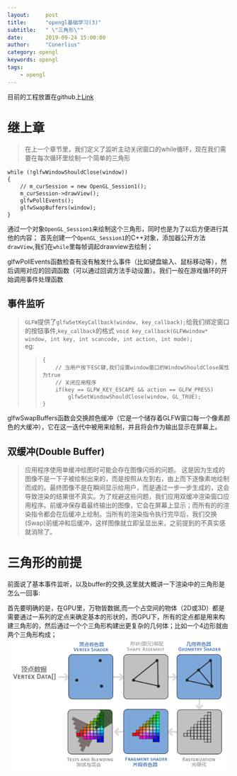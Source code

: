 ```yaml
---
layout:     post
title:      "opengl基础学习(3)"
subtitle:   " \"三角形\""
date:       2019-09-24 15:00:00
author:     "Conerlius"
category: opengl
keywords: opengl
tags:
    - opengl
---
```


目前的工程放置在github上[Link](https://github.com/Conerlius/LearnOpenGL)

# 继上章
> 在上一个章节里，我们定义了监听主动关闭窗口的while循环，现在我们需要在每次循环里绘制一个简单的三角形

```
while (!glfwWindowShouldClose(window))
{
    // m_curSession = new OpenGL_Session1();
	m_curSession->drawView();
    glfwPollEvents();
	glfwSwapBuffers(window);
}
```
通过一个对象`OpenGL_Session1`来绘制这个三角形，同时也是为了以后方便进行其他的内容；
首先创建一个`OpenGL_Session1`的C++对象，添加器公开方法`drawView`,我们在`while`里每帧调起drawview去绘制；

glfwPollEvents函数检查有没有触发什么事件（比如键盘输入、鼠标移动等），然后调用对应的回调函数（可以通过回调方法手动设置）。我们一般在游戏循环的开始调用事件处理函数

## 事件监听
> `GLFW`提供了`glfwSetKeyCallback(window, key_callback);`给我们绑定窗口的按钮事件,`key_callback`的格式 `void key_callback(GLFWwindow* window, int key, int scancode, int action, int mode);` <br>
> eg:
>> ```void key_callback(GLFWwindow* window, int key, int scancode, int >> action, int mode)
>> {
>>     // 当用户按下ESC键,我们设置window窗口的WindowShouldClose属性为true
>>     // 关闭应用程序
>>     if(key == GLFW_KEY_ESCAPE && action == GLFW_PRESS)
>>         glfwSetWindowShouldClose(window, GL_TRUE);
>> }
>> ```

glfwSwapBuffers函数会交换颜色缓冲（它是一个储存着GLFW窗口每一个像素颜色的大缓冲），它在这一迭代中被用来绘制，并且将会作为输出显示在屏幕上。

## 双缓冲(Double Buffer)

> 应用程序使用单缓冲绘图时可能会存在图像闪烁的问题。 这是因为生成的图像不是一下子被绘制出来的，而是按照从左到右，由上而下逐像素地绘制而成的。最终图像不是在瞬间显示给用户，而是通过一步一步生成的，这会导致渲染的结果很不真实。为了规避这些问题，我们应用双缓冲渲染窗口应用程序。前缓冲保存着最终输出的图像，它会在屏幕上显示；而所有的的渲染指令都会在后缓冲上绘制。当所有的渲染指令执行完毕后，我们交换(Swap)前缓冲和后缓冲，这样图像就立即呈显出来，之前提到的不真实感就消除了。

# 三角形的前提
前面说了基本事件监听，以及buffer的交换,这里就大概讲一下渲染中的三角形是怎么一回事:

首先要明确的是，在GPU里，万物皆数据,而一个占空间的物体（2D或3D）都是需要通过一系列的定点来确定基本的形状的，而GPU下，所有的定点都是用来构建三角形的，然后通过一个个三角形构建出更复杂的几何体；比如一个4边形就由两个三角形构成；<br>
![png](/images/OpenGL/opengl_3_pipeline.png)